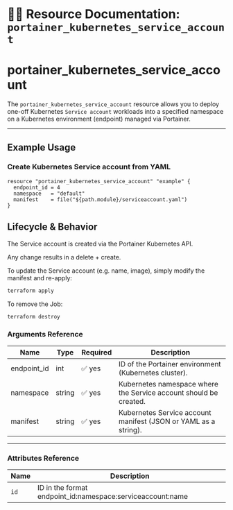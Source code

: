 # 🚀👤 **Resource Documentation: `portainer_kubernetes_service_account`**

# portainer_kubernetes_service_account

The `portainer_kubernetes_service_account` resource allows you to deploy one-off Kubernetes `Service account` workloads into a specified namespace on a Kubernetes environment (endpoint) managed via Portainer.

---

## Example Usage
### Create Kubernetes Service account from YAML
```hcl
resource "portainer_kubernetes_service_account" "example" {
  endpoint_id = 4
  namespace   = "default"
  manifest    = file("${path.module}/serviceaccount.yaml")
}
```

## Lifecycle & Behavior
The Service account is created via the Portainer Kubernetes API.

Any change results in a delete + create.

To update the Service account (e.g. name, image), simply modify the manifest and re-apply:

```sh
terraform apply
```

To remove the Job:
```sh
terraform destroy
```

### Arguments Reference
| Name        | Type   | Required | Description                                                  |
|-------------|--------|----------|--------------------------------------------------------------|
| endpoint_id | int    | ✅ yes   | ID of the Portainer environment (Kubernetes cluster).        |
| namespace   | string | ✅ yes   | Kubernetes namespace where the Service account should be created.    |
| manifest    | string | ✅ yes   | Kubernetes Service account manifest (JSON or YAML as a string).      |

---

### Attributes Reference
| Name | Description                               |
|------|-------------------------------------------|
| `id` | 	ID in the format endpoint_id:namespace:serviceaccount:name    |

